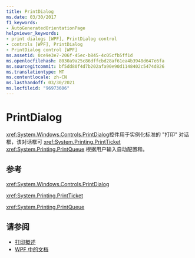 ```yaml
---
title: PrintDialog
ms.date: 03/30/2017
f1_keywords:
- AutoGeneratedOrientationPage
helpviewer_keywords:
- print dialogs [WPF], PrintDialog control
- controls [WPF], PrintDialog
- PrintDialog control [WPF]
ms.assetid: 0ce9e3e7-206f-45ec-b845-4c05cfb5ff1d
ms.openlocfilehash: 8030a9a25c86dffcbd28af61ea4b3948d647e6fa
ms.sourcegitcommit: bf5dd80f4d7b202afa90e90d1148402c5474d826
ms.translationtype: MT
ms.contentlocale: zh-CN
ms.lasthandoff: 03/30/2021
ms.locfileid: "96973606"
---
```

# <a name="printdialog"></a>PrintDialog
<xref:System.Windows.Controls.PrintDialog>控件用于实例化标准的 "打印" 对话框，该对话框可 <xref:System.Printing.PrintTicket> <xref:System.Printing.PrintQueue> 根据用户输入自动配置和。  
  
## <a name="reference"></a>参考  
 <xref:System.Windows.Controls.PrintDialog>  
  
 <xref:System.Printing.PrintTicket>  
  
 <xref:System.Printing.PrintQueue>  
  
## <a name="see-also"></a>请参阅

- [打印概述](../advanced/printing-overview.md)
- [WPF 中的文档](../advanced/documents-in-wpf.md)
